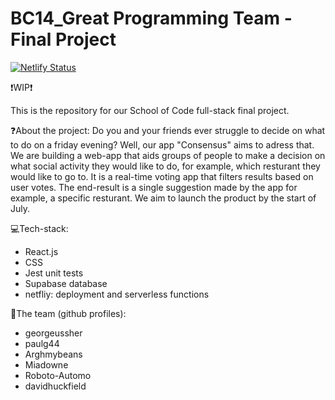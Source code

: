 # BC14_Great Programming Team - Final Project

[![Netlify Status](https://api.netlify.com/api/v1/badges/02c7c6bd-d99f-47ee-9758-26a8b738283a/deploy-status)](https://app.netlify.com/sites/georgeussherportfolio/deploys)

❗WIP❗


  This is the repository for our School of Code full-stack final project. 

❓About the project:
  Do you and your friends ever struggle to decide on what to do on a friday evening? Well, our app "Consensus" aims to adress that.
  We are building a web-app that aids groups of people to make a decision on what social activity they would like to do, for example, which resturant they would 
  like to go to. It is a real-time voting app that filters results based on user votes. The end-result is a single suggestion made by the app for example, a 
  specific resturant. 
  We aim to launch the product by the start of July.

💻Tech-stack:
- React.js
- CSS
- Jest unit tests
- Supabase database
- netfliy: deployment and serverless functions

👥The team (github profiles):
- georgeussher
- paulg44
- Arghmybeans
- Miadowne
- Roboto-Automo
- davidhuckfield

